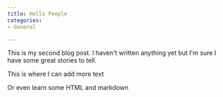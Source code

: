 ```yaml
---
title: Hello People
categories:
- General

---
```


This is my second blog post. I haven't written anything yet but I'm sure I have some great stories to tell.

This is where I can add more text

Or even learn some HTML and markdown
![]()